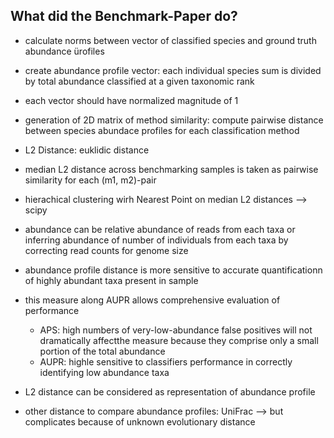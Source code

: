 ## What did the Benchmark-Paper do?
- calculate norms between vector of classified species and ground truth abundance ürofiles
- create abundance profile vector: each individual species sum is divided by total abundance classified at a given taxonomic rank
- each vector should have normalized magnitude of 1
- generation of 2D matrix of method similarity: compute pairwise distance between species abundace profiles for each classification method
- L2 Distance: euklidic distance
- median L2 distance across benchmarking samples is taken as pairwise similarity for each (m1, m2)-pair
- hierachical clustering wirh Nearest Point on median L2 distances --> scipy

- abundance can be relative abundance of reads from each taxa or inferring abundance of number of individuals from each taxa by correcting read counts for genome size
- abundance profile distance is more sensitive to accurate quantificationn of highly abundant taxa present in sample
- this measure along AUPR allows comprehensive evaluation of performance
  - APS: high numbers of very-low-abundance false positives will not dramatically affectthe measure because they comprise only a small portion of the total abundance
  - AUPR: highle sensitive to classifiers performance in correctly identifying low abundance taxa
- L2 distance can be considered as representation of abundance profile
- other distance to compare abundance profiles: UniFrac --> but complicates because of unknown evolutionary distance

